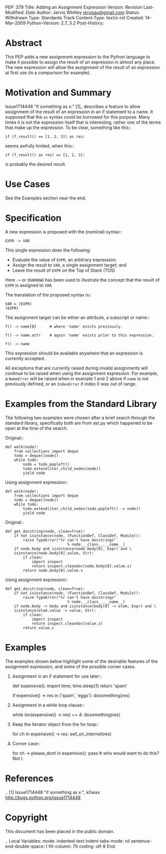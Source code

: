 PEP: 379 Title: Adding an Assignment Expression Version: $Revision$
Last-Modified: $Date$ Author: Jervis Whitley <jervisau@gmail.com>
Status: Withdrawn Type: Standards Track Content-Type: text/x-rst
Created: 14-Mar-2009 Python-Version: 2.7, 3.2 Post-History:

Abstract
========

This PEP adds a new assignment expression to the Python language to make
it possible to assign the result of an expression in almost any place.
The new expression will allow the assignment of the result of an
expression at first use (in a comparison for example).

Motivation and Summary
======================

Issue1714448 "if something as x:" \[1\]\_ describes a feature to allow
assignment of the result of an expression in an if statement to a name.
It supposed that the `as` syntax could be borrowed for this purpose.
Many times it is not the expression itself that is interesting, rather
one of the terms that make up the expression. To be clear, something
like this::

    if (f_result() == [1, 2, 3]) as res:

seems awfully limited, when this::

    if (f_result() as res) == [1, 2, 3]:

is probably the desired result.

Use Cases
=========

See the Examples section near the end.

Specification
=============

A new expression is proposed with the (nominal) syntax::

    EXPR -> VAR

This single expression does the following:

-   Evaluate the value of `EXPR`, an arbitrary expression;
-   Assign the result to `VAR`, a single assignment target; and
-   Leave the result of `EXPR` on the Top of Stack (TOS)

Here `->` or (`RARROW`) has been used to illustrate the concept that the
result of `EXPR` is assigned to `VAR`.

The translation of the proposed syntax is::

    VAR = (EXPR)
    (EXPR)

The assignment target can be either an attribute, a subscript or name::

    f() -> name[0]      # where 'name' exists previously.

    f() -> name.attr    # again 'name' exists prior to this expression.

    f() -> name

This expression should be available anywhere that an expression is
currently accepted.

All exceptions that are currently raised during invalid assignments will
continue to be raised when using the assignment expression. For example,
a `NameError` will be raised when in example 1 and 2 above if `name` is
not previously defined, or an `IndexError` if index 0 was out of range.

Examples from the Standard Library
==================================

The following two examples were chosen after a brief search through the
standard library, specifically both are from ast.py which happened to be
open at the time of the search.

Original::

    def walk(node):
        from collections import deque
        todo = deque([node])
        while todo:
            node = todo.popleft()
            todo.extend(iter_child_nodes(node))
            yield node

Using assignment expression::

    def walk(node):
        from collections import deque
        todo = deque([node])
        while todo:
            todo.extend(iter_child_nodes(todo.popleft() -> node))
            yield node

Original::

    def get_docstring(node, clean=True):
        if not isinstance(node, (FunctionDef, ClassDef, Module)):
            raise TypeError("%r can't have docstrings"
                                % node.__class__.__name__)
        if node.body and isinstance(node.body[0], Expr) and \
        isinstance(node.body[0].value, Str):
            if clean:
                import inspect
                return inspect.cleandoc(node.body[0].value.s)
            return node.body[0].value.s

Using assignment expression::

    def get_docstring(node, clean=True):
        if not isinstance(node, (FunctionDef, ClassDef, Module)):
            raise TypeError("%r can't have docstrings"
                                % node.__class__.__name__)
        if node.body -> body and isinstance(body[0] -> elem, Expr) and \
        isinstance(elem.value -> value, Str):
            if clean:
                import inspect
                return inspect.cleandoc(value.s)
            return value.s

Examples
========

The examples shown below highlight some of the desirable features of the
assignment expression, and some of the possible corner cases.

1.  Assignment in an if statement for use later::

    def expensive(): import time; time.sleep(1) return 'spam'

    if expensive() -\> res in ('spam', 'eggs'): dosomething(res)

2.  Assignment in a while loop clause::

    while len(expensive() -\> res) == 4: dosomething(res)

3.  Keep the iterator object from the for loop::

    for ch in expensive() -\> res: sell\_on\_internet(res)

4.  Corner case::

    for ch -\> please\_dont in expensive(): pass \# who would want to do
    this? Not I.

References
==========

.. \[1\] Issue1714448 "if something as x:", k0wax
http://bugs.python.org/issue1714448

Copyright
=========

This document has been placed in the public domain.

.. Local Variables: mode: indented-text indent-tabs-mode: nil
sentence-end-double-space: t fill-column: 70 coding: utf-8 End:
